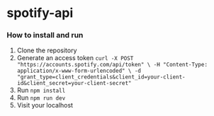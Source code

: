# spotify-api

### How to install and run
1. Clone the repository
2. Generate an access token 
`curl -X POST "https://accounts.spotify.com/api/token" \
     -H "Content-Type: application/x-www-form-urlencoded" \
     -d "grant_type=client_credentials&client_id=your-client-id&client_secret=your-client-secret"`
3. Run `npm install`
4. Run `npm run dev`
5. Visit your localhost
